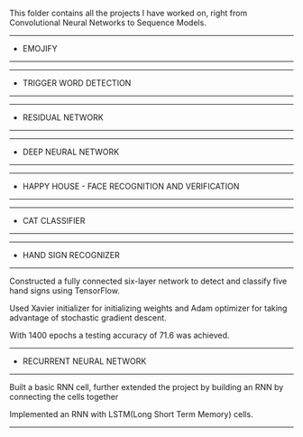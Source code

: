 This folder contains all the projects I have worked on, right from Convolutional Neural Networks to Sequence Models.

--------------------------------------------------------------------------------------------------------------------------
- EMOJIFY
--------------------------------------------------------------------------------------------------------------------------

--------------------------------------------------------------------------------------------------------------------------
- TRIGGER WORD DETECTION
--------------------------------------------------------------------------------------------------------------------------

--------------------------------------------------------------------------------------------------------------------------
- RESIDUAL NETWORK
--------------------------------------------------------------------------------------------------------------------------

--------------------------------------------------------------------------------------------------------------------------
- DEEP NEURAL NETWORK
--------------------------------------------------------------------------------------------------------------------------

--------------------------------------------------------------------------------------------------------------------------
- HAPPY HOUSE - FACE RECOGNITION AND VERIFICATION
--------------------------------------------------------------------------------------------------------------------------

--------------------------------------------------------------------------------------------------------------------------
- CAT CLASSIFIER
--------------------------------------------------------------------------------------------------------------------------

--------------------------------------------------------------------------------------------------------------------------
- HAND SIGN RECOGNIZER
--------------------------------------------------------------------------------------------------------------------------
Constructed a fully connected six-layer network to detect and classify five hand signs using TensorFlow.

Used Xavier initializer for initializing weights and Adam optimizer for taking advantage of stochastic gradient descent.

With 1400 epochs a testing accuracy of 71.6 was achieved.

--------------------------------------------------------------------------------------------------------------------------
- RECURRENT NEURAL NETWORK
--------------------------------------------------------------------------------------------------------------------------
Built a basic RNN cell, further extended the project by building an RNN by connecting the cells together

Implemented an RNN with LSTM(Long Short Term Memory) cells.

--------------------------------------------------------------------------------------------------------------------------
